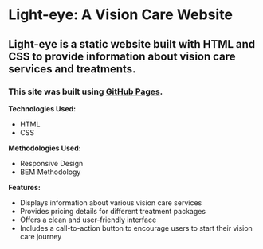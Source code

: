 # Light-eye: A Vision Care Website
## Light-eye is a static website built with HTML and CSS to provide information about vision care services and treatments.
### This site was built using [GitHub Pages](https://dextoptv.github.io/2024-q1-light-eye-landing-page/).

**Technologies Used:**
- HTML
- CSS

**Methodologies Used:**
- Responsive Design
- BEM Methodology

**Features:**
- Displays information about various vision care services
- Provides pricing details for different treatment packages
- Offers a clean and user-friendly interface
- Includes a call-to-action button to encourage users to start their vision care journey